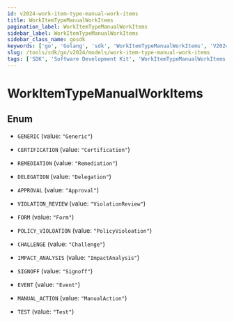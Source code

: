 ```yaml
---
id: v2024-work-item-type-manual-work-items
title: WorkItemTypeManualWorkItems
pagination_label: WorkItemTypeManualWorkItems
sidebar_label: WorkItemTypeManualWorkItems
sidebar_class_name: gosdk
keywords: ['go', 'Golang', 'sdk', 'WorkItemTypeManualWorkItems', 'V2024WorkItemTypeManualWorkItems'] 
slug: /tools/sdk/go/v2024/models/work-item-type-manual-work-items
tags: ['SDK', 'Software Development Kit', 'WorkItemTypeManualWorkItems', 'V2024WorkItemTypeManualWorkItems']
---
```


# WorkItemTypeManualWorkItems

## Enum


* `GENERIC` (value: `"Generic"`)

* `CERTIFICATION` (value: `"Certification"`)

* `REMEDIATION` (value: `"Remediation"`)

* `DELEGATION` (value: `"Delegation"`)

* `APPROVAL` (value: `"Approval"`)

* `VIOLATION_REVIEW` (value: `"ViolationReview"`)

* `FORM` (value: `"Form"`)

* `POLICY_VIOLOATION` (value: `"PolicyVioloation"`)

* `CHALLENGE` (value: `"Challenge"`)

* `IMPACT_ANALYSIS` (value: `"ImpactAnalysis"`)

* `SIGNOFF` (value: `"Signoff"`)

* `EVENT` (value: `"Event"`)

* `MANUAL_ACTION` (value: `"ManualAction"`)

* `TEST` (value: `"Test"`)


